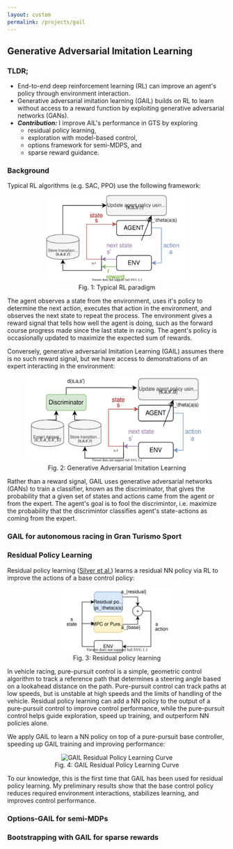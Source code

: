 ```yaml
---
layout: custom
permalink: /projects/gail
---
```


## Generative Adversarial Imitation Learning
### TLDR;
- End-to-end deep reinforcement learning (RL) can improve an agent's policy through environment interaction.
- Generative adversarial imitation learning (GAIL) builds on RL to learn without access to a reward function by exploiting generative adversarial networks (GANs).
- **_Contribution:_** I improve AIL's performance in GTS by exploring 
    - residual policy learning, 
    - exploration with model-based control, 
    - options framework for semi-MDPS, and 
    - sparse reward guidance.

### Background
Typical RL algorithms (e.g. SAC, PPO) use the following framework:
<div style="text-align: center;">
<figure>
<img src="./figures/rl_diagram.svg" alt="RL Diagram" height="200"/>
    <figcaption>Fig. 1: Typical RL paradigm</figcaption>           
</figure>
</div>

The agent observes a state from the environment, uses it's policy to determine the next action, executes that action in the environment, and observes the next state to repeat the process. The environment gives a reward signal that tells how well the agent is doing, such as the forward course progress made since the last state in racing. The agent's policy is occasionally updated to maximize the expected sum of rewards.

Conversely, generative adversarial Imitation Learning (GAIL) assumes there is no such reward signal, but we have access to demonstrations of an expert interacting in the environment:
<div style="text-align: center;">
<figure>
<img src="./figures/gail_diagram.svg" alt="RL Diagram" height="200"/>
    <figcaption>Fig. 2: Generative Adversarial Imitation Learning</figcaption>           
</figure>
</div>

Rather than a reward signal, GAIL uses generative adversarial networks (GANs) to train a classifier, known as the discriminator, that gives the probability that a given set of states and actions came from the agent or from the expert. The agent's goal is to fool the discrimintor, i.e. maximize the probability that the discrimintor classifies agent's state-actions as coming from the expert. 

### GAIL for autonomous racing in Gran Turismo Sport


### Residual Policy Learning
Residual policy learning ([Silver et al.](https://arxiv.org/abs/1812.06298)) learns a residual NN policy via RL to improve the actions of a base control policy:

<div style="text-align: center;">
<figure>
<img src="./figures/residual_policy.svg" alt="RL Diagram" height="150"/>
    <figcaption>Fig. 3: Residual policy learning</figcaption>           
</figure>
</div>

In vehicle racing, pure-pursuit control is a simple, geometric control algorithm to track a reference path that determines a steering angle based on a lookahead distance on the path. Pure-pursuit control can track paths at low speeds, but is unstable at high speeds and the limits of handling of the vehicle. Residual policy learning can add a NN policy to the output of a pure-pursuit control to improve control performance, while the pure-pursuit control helps guide exploration, speed up training, and outperform NN policies alone. 

We apply GAIL to learn a NN policy on top of a pure-pursuit base controller, speeding up GAIL training and improving performance:

<div style="text-align: center;">
<figure>
<img src="./figures/gail_residual" alt="GAIL Residual Policy Learning Curve" height="150"/>
    <figcaption>Fig. 4: GAIL Residual Policy Learning Curve</figcaption>           
</figure>
</div>


To our knowledge, this is the first time that GAIL has been used for residual policy learning. My preliminary results show that the base control policy reduces required environment interactions, stabilizes learning, and improves control performance.



### Options-GAIL for semi-MDPs


### Bootstrapping with GAIL for sparse rewards

